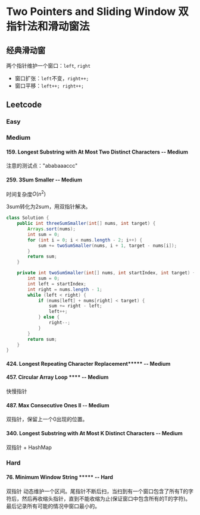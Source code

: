 # Two Pointers and Sliding Window 双指针法和滑动窗法

## 经典滑动窗
两个指针维护一个窗口：`left`, `right`
* 窗口扩张：`left`不变，`right++;`
* 窗口平移：`left++; right++;`


## Leetcode

### Easy
### Medium
#### 159. Longest Substring with At Most Two Distinct Characters -- Medium
注意的测试点："ababaaaccc"

#### 259. 3Sum Smaller -- Medium
时间复杂度$O(n^2)$

3sum转化为2sum，用双指针解决。

```java
class Solution {
    public int threeSumSmaller(int[] nums, int target) {
        Arrays.sort(nums);
        int sum = 0;
        for (int i = 0; i < nums.length - 2; i++) {
            sum += twoSumSmaller(nums, i + 1, target - nums[i]);
        }
        return sum;
    }

    private int twoSumSmaller(int[] nums, int startIndex, int target) {
        int sum = 0;
        int left = startIndex;
        int right = nums.length - 1;
        while (left < right) {
            if (nums[left] + nums[right] < target) {
                sum += right - left;
                left++;
            } else {
                right--;
            }
        }
        return sum;
    }
}
```

#### 424. Longest Repeating Character Replacement***** -- Medium

#### 457. Circular Array Loop **** -- Medium 
快慢指针

#### 487. Max Consecutive Ones II -- Medium
双指针，保留上一个0出现的位置。

#### 340. Longest Substring with At Most K Distinct Characters -- Medium
双指针 + HashMap



### Hard
#### 76. Minimum Window String ***** -- Hard
双指针
动态维护一个区间。尾指针不断后扫，当扫到有一个窗口包含了所有T的字符后，然后再收缩头指针，直到不能收缩为止(保证窗口中包含所有的T的字符)。最后记录所有可能的情况中窗口最小的。